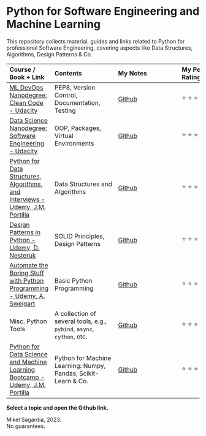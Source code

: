 # Python for Software Engineering and Machine Learning

This repository collects material, guides and links related to Python for professional Software Engineering, covering aspects like Data Structures, Algorithms, Design Patterns & Co.

| <div align="left">Course / Book + Link</div>  | <div style="width:150px" align="left">Contents | <div style="width:150px" align="left">My Notes | <div align="left" style="width:120px">My Personal Rating |
| --- | --- | --- | --- |
[ML DevOps Nanodegree: Clean Code - Udacity](https://www.udacity.com/course/machine-learning-dev-ops-engineer-nanodegree--nd0821) | PEP8, Version Control, Documentation, Testing | [Github](https://github.com/mxagar/mlops_udacity/blob/main/01_Clean_Code/MLOpsND_CleanCode.md) | :star: :star: :star: :star: :star: 
[Data Science Nanodegree: Software Engineering - Udacity](https://www.udacity.com/course/data-scientist-nanodegree--nd025) | OOP, Packages, Virtual Environments | [Github](https://github.com/mxagar/data_science_udacity/blob/main/02_SoftwareEngineering/DSND_SWEngineering.md) | :star: :star: :star: :star: :star: 
[Python for Data Structures, Algorithms, and Interviews - Udemy, J.M. Portilla](https://www.udemy.com/course/python-for-data-structures-algorithms-and-interviews/) | Data Structures and Algorithms | [Github](https://github.com/mxagar/data_structures_algorithms_udemy) | :star: :star: :star: :star: __ 
[Design Patterns in Python - Udemy, D. Nesteruk](https://www.udemy.com/course/design-patterns-python/) | SOLID Principles, Design Patterns | [Github](https://github.com/mxagar/design_patterns_notes) | :star: :star: :star: :star: __ 
[Automate the Boring Stuff with Python Programming - Udemy, A. Sweigart](https://www.udemy.com/course/automate/) | Basic Python Programming | [Github](https://github.com/mxagar/tool_guides/blob/master/python/python_manual.txt) | :star: :star: :star: :star: __ 
Misc. Python Tools | A collection of several tools, e.g., `pybind`, `async`, `cython`, etc. | [Github](https://github.com/mxagar/tool_guides/tree/master/python) | :star: :star: :star: :star: __ 
[Python for Data Science and Machine Learning Bootcamp - Udemy, J.M. Portilla](https://www.udemy.com/course/python-for-data-science-and-machine-learning-bootcamp/) | Python for Machine Learning: Numpy, Pandas, Scikit-Learn & Co. | [Github](https://github.com/mxagar/data_science_python_tools) | :star: :star: :star: :star: __ 
<!--
[Ace the Python Coding Interview - Educative](https://www.educative.io/path/ace-python-coding-interview) | Data Structures and Algorithms, System Design | [Github](https://github.com/mxagar/python_interviews) | :star: :star: :star: :star: __ 
-->

**Select a topic and open the Github link.**

<!--
:construction: *Work is ongoing, so some of my notes may not be finished...*
-->

Mikel Sagardia, 2023.  
No guarantees.
